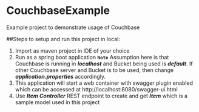 # CouchbaseExample
Example project to demonstrate usage of Couchbase

##Steps to setup and run this project in local:

1) Import as maven project in IDE of your choice
2) Run as a spring boot application
**`Note`** Assumption here is that Couchbase is running in **_localhost_** and Bucket being used is **_default_**. If other Couchbase server and Bucket is to be used, then change **_application.properties_** accordingly.
3) This application will start a web container with swagger plugin enabled which can be accessed at http://localhost:8080/swagger-ui.html
4) Use **_Item Controller_** REST endpoint to create and get **_Item_** which is a sample model used in this project


